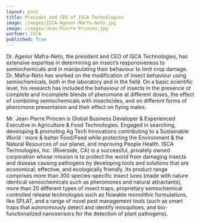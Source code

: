 ```yaml
---
layout: post
title: Presidet and CEO of ISCA Technologies
image: /images/ISCA-Agenor-Marfa-Neto.jpg 
image: /images/Jean-Pierre-Princen.jpg
partner: ISCA
published: True	
---
```


Dr. Agenor Mafra-Neto, the president and CEO of ISCA Technologies, has extensive expertise in determining an insect’s responsiveness to semiochemicals and in manipulating their behaviour to limit crop damage. Dr. Mafra-Neto has worked on the modification of insect behaviour using semiochemicals, both in the laboratory and in the field. On a basic scientific level, his research has included the behaviour of insects in the presence of complete and incomplete blends of pheromone at different doses, the effect of combining semiochemicals with insecticides, and on different forms of pheromone presentation and their effect on flying males. 

Mr. Jean-Pierre Princen is Global Business Developer & Experienced Executive in Agriculture & Food Technologies. Engaged in searching, developing & promoting Ag Tech Innovations contributing to a Sustainable World : more & better Food/Feed while protecting the Environment & the Natural Resources of our planet, and improving People Health.
ISCA Technologies, Inc. (Riverside, CA) is a successful, privately owned corporation whose mission is to protect the world from damaging insects and disease causing pathogens by developing tools and solutions that are economical, effective, and ecologically friendly. Its product range comprises more than 300 species-specific insect lures (made with nature identical semiochemicals such as pheromones and natural attractants), more than 20 different types of insect traps, proprietary semiochemical controlled release technologies such as flowable monolithic formulations, like SPLAT, and a range of novel pest management tools (such as smart traps that autonomously detect and identify mosquitoes, and bio-functionalized nanosensors for the detection of plant pathogens).
